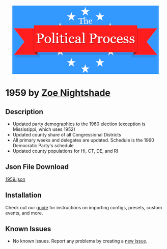 <p align="center">
  <img src="https://github.com/notchrisbutler/tpp-mods/blob/main/assets/tpp.webp" alt="The Political Process Game banner"/>
</p>

# 1959 by [Zoe Nightshade](https://discord.com/users/385225470850891797)

## Description
<ul>
  <li>Updated party demographics to the 1960 election (exception is Mississippi, which uses 1952)</li>
  <li>Updated county share of all Congressional Districts</li>
  <li>All primary weeks and delegates are updated. Schedule is the 1960 Democratic Party's schedule</li>
  <li>Updated county populations for HI, CT, DE, and RI</li>
</ul>

## Json File Download
[1959.json](https://github.com/notchrisbutler/tpp-mods/blob/main/events/1959/1959.json)

## Installation

Check out our [guide](../.././README.md#installation) for instructions on importing configs, presets, custom events, and more.

## Known Issues

- No known issues. Report any problems by creating a [new issue](https://github.com/notchrisbutler/tpp-mods/issues/new).
